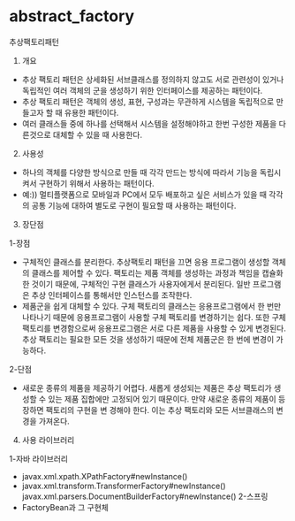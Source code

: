 # abstract_factory
추상팩토리패턴

1. 개요
 - 추상 팩토리 패턴은 상세화된 서브클래스를 정의하지 않고도 서로 관련성이 있거나 독립적인 여러 객체의 군을 생성하기 위한 인터페이스를 제공하는 패턴이다.
 - 추상 팩토리 패턴은 객체의 생성, 표현, 구성과는 무관하게 시스템을 독립적으로 만들고자 할 때 유용한 패턴이다.
 - 여러 클래스들 중에 하나를 선택해서 시스템을 설정해야하고 한번 구성한 제품을 다른것으로 대체할 수 있을 때 사용한다.


2. 사용성
 - 하나의 객체를 다양한 방식으로 만들 때 각각 만드는 방식에 따라서 기능을 독립시켜서 구현하기 위해서 사용하는 패턴이다.
 - 예:)) 멀티플랫폼으로 모바일과 PC에서 모두 배포하고 싶은 서비스가 있을 때 각각의 공통 기능에 대하여 별도로 구현이 필요할 때 사용하는 패턴이다.
 

3. 장단점

 1-장점
 - 구체적인 클래스를 분리한다. 추상팩토리 패턴을 끄면 응용 프로그램이 생성할 객체의 클래스를 제어할 수 있다. 팩토리는 제품 객체를 생성하는 과정과 책임을 캡슐화 한 것이기 때문에,
 구체적인 구현 클래스가 사용자에게서 분리된다. 일반 프로그램은 추상 인터페이스를 통해서만 인스턴스를 조작한다.
 - 제품군을 쉽게 대체할 수 있다. 구체 팩토리의 클래스는 응용프로그램에서 한 번만 나타나기 때문에 응용프로그램이 사용할 구체 팩토리를 변경하기는 쉽다. 또한 구체 팩토리를 변경함으로써
  응용프로그램은 서로 다른 제품을 사용할 수 있게 변경된다. 추상 팩토리는 필요한 모든 것을 생성하기 때문에 전체 제품군은 한 번에 변경이 가능하다.
  
 2-단점
 - 새로운 종류의 제품을 제공하기 어렵다. 새롭게 생성되는 제품은 추상 팩토리가 생성할 수 있는 제품 집합에만 고정되어 있기 때문이다. 만약 새로운 종류의 제품이 등장하면 팩토리의 구현을 변
 경해야 한다. 이는 추상 팩토리와 모든 서브클래스의 변경을 가져온다.
 
4. 사용 라이브러리

 1-자바 라이브러리
   - javax.xml.xpath.XPathFactory#newInstance()
   - javax.xml.transform.TransformerFactory#newInstance() javax.xml.parsers.DocumentBuilderFactory#newInstance()
 2-스프링
   - FactoryBean과 그 구현체
